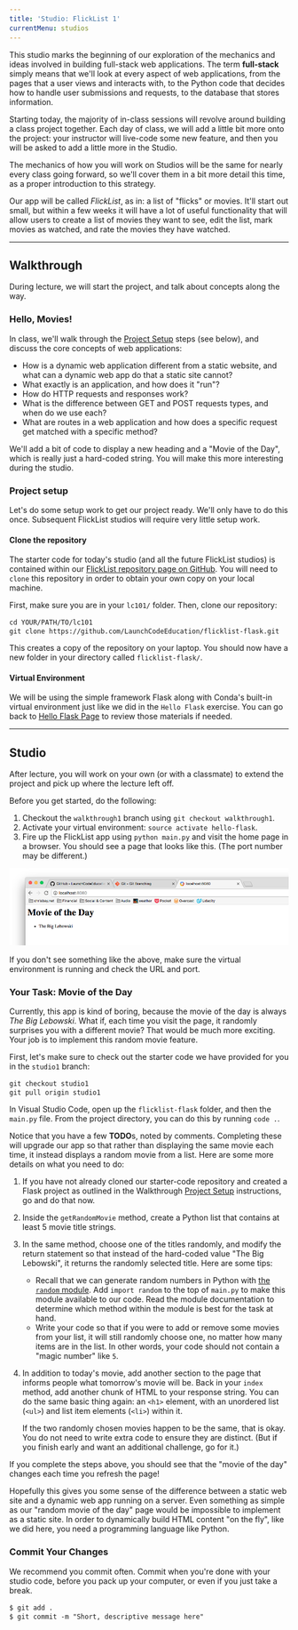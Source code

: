 ```yaml
---
title: 'Studio: FlickList 1'
currentMenu: studios
---
```



This studio marks the beginning of our exploration of the mechanics and ideas involved in building full-stack web applications. The term **full-stack** simply means that we'll look at every aspect of web applications, from the pages that a user views and interacts with, to the Python code that decides how to handle user submissions and requests, to the database that stores information.

Starting today, the majority of in-class sessions will revolve around building a class project together. Each day of class, we will add a little bit more onto the project: your instructor will live-code some new feature, and then you will be asked to add a little more in the Studio.

The mechanics of how you will work on Studios will be the same for nearly every class going forward, so we'll cover them in a bit more detail this time, as a proper introduction to this strategy.

Our app will be called *FlickList*, as in: a list of "flicks" or movies. It'll start out small, but within a few weeks it will have a lot of useful functionality that will allow users to create a list of movies they want to see, edit the list, mark movies as watched, and rate the movies they have watched.

---

## Walkthrough

During lecture, we will start the project, and talk about concepts along the way.

### Hello, Movies!

In class, we'll walk through the [Project Setup](#project-setup) steps (see below), and discuss the core concepts of web applications:
* How is a dynamic web application different from a static website, and what can a dynamic web app do that a static site cannot?
* What exactly is an application, and how does it "run"?
* How do HTTP requests and responses work?
* What is the difference between GET and POST requests types, and when do we use each?
* What are routes in a web application and how does a specific request get matched with a specific method?

We'll add a bit of code to display a new heading and a "Movie of the Day", which is really just a hard-coded string. You will make this more interesting during the studio.


### Project setup

Let's do some setup work to get our project ready. We'll only have to do this once. Subsequent FlickList studios will require very little setup work.

#### Clone the repository

The starter code for today's studio (and all the future FlickList studios) is contained within our [FlickList repository page on GitHub](https://github.com/LaunchCodeEducation/flicklist-flask). You will need to `clone` this repository in order to obtain your own copy on your local machine.

First, make sure you are in your `lc101/` folder. Then, clone our repository:

```nohighlight
cd YOUR/PATH/TO/lc101
git clone https://github.com/LaunchCodeEducation/flicklist-flask.git
```

This creates a copy of the repository on your laptop. You should now have a new folder in your directory called `flicklist-flask/`.

#### Virtual Environment

We will be using the simple framework Flask along with Conda's built-in virtual environment just like we did in the `Hello Flask` exercise. You can go back to [Hello Flask Page](../../../tutorials/hello-flask/) to review those materials if needed.

---

## Studio

After lecture, you will work on your own (or with a classmate) to extend the project and pick up where the lecture left off.

Before you get started, do the following: 
1. Checkout the `walkthrough1` branch using `git checkout walkthrough1`. 
2. Activate your virtual environment: `source activate hello-flask`. 
3. Fire up the FlickList app using `python main.py` and visit the home page in a browser. You should see a page that looks like this. (The port number may be different.)

![Walkthrough 1 Solution in Browser](walkthrough1-flicklist.png)

If you don't see something like the above, make sure the virtual environment is running and check the URL and port.

### Your Task: Movie of the Day

Currently, this app is kind of boring, because the movie of the day is always *The Big Lebowski*. What if, each time you visit the page, it randomly surprises you with a different movie? That would be much more exciting. Your job is to implement this random movie feature.

First, let's make sure to check out the starter code we have provided for you in the `studio1` branch:

```nohighlight
git checkout studio1
git pull origin studio1
```

In Visual Studio Code, open up the `flicklist-flask` folder, and then the `main.py` file. From the project directory, you can do this by running `code .`.

Notice that you have a few **TODO**s, noted by comments. Completing these will upgrade our app so that rather than displaying the same movie each time, it instead displays a random movie from a list. Here are some more details on what you need to do:

1. If you have not already cloned our starter-code repository and created a Flask project as outlined in the Walkthrough [Project Setup](#project-setup) instructions, go and do that now.

2. Inside the `getRandomMovie` method, create a Python list that contains at least 5 movie title strings.

3. In the same method, choose one of the titles randomly, and modify the return statement so that instead of the hard-coded value "The Big Lebowski", it returns the randomly selected title. Here are some tips:
    * Recall that we can generate random numbers in Python with [the `random` module](https://docs.python.org/3.6/library/random.html). Add `import random` to the top of `main.py` to make this module available to our code. Read the module documentation to determine which method within the module is best for the task at hand.
    * Write your code so that if you were to add or remove some movies from your list, it will still randomly choose one, no matter how many items are in the list. In other words, your code should not contain a "magic number" like `5`.

4. In addition to today's movie, add another section to the page that informs people what tomorrow's movie will be. Back in your `index` method, add another chunk of HTML to your response string. You can do the same basic thing again: an `<h1>` element, with an unordered list (`<ul>`) and list item elements (`<li>`) within it.

    If the two randomly chosen movies happen to be the same, that is okay. You do not need to write extra code to ensure they are distinct. (But if you finish early and want an additional challenge, go for it.)

If you complete the steps above, you should see that the "movie of the day" changes each time you refresh the page!

Hopefully this gives you some sense of the difference between a static web site and a dynamic web app running on a server. Even something as simple as our "random movie of the day" page would be impossible to implement as a static site. In order to dynamically build HTML content "on the fly", like we did here, you need a programming language like Python.

### Commit Your Changes

We recommend you commit often. Commit when you're done with your studio code, before you pack up your computer, or even if you just take a break.

```nohighlight
$ git add .
$ git commit -m "Short, descriptive message here"
```
